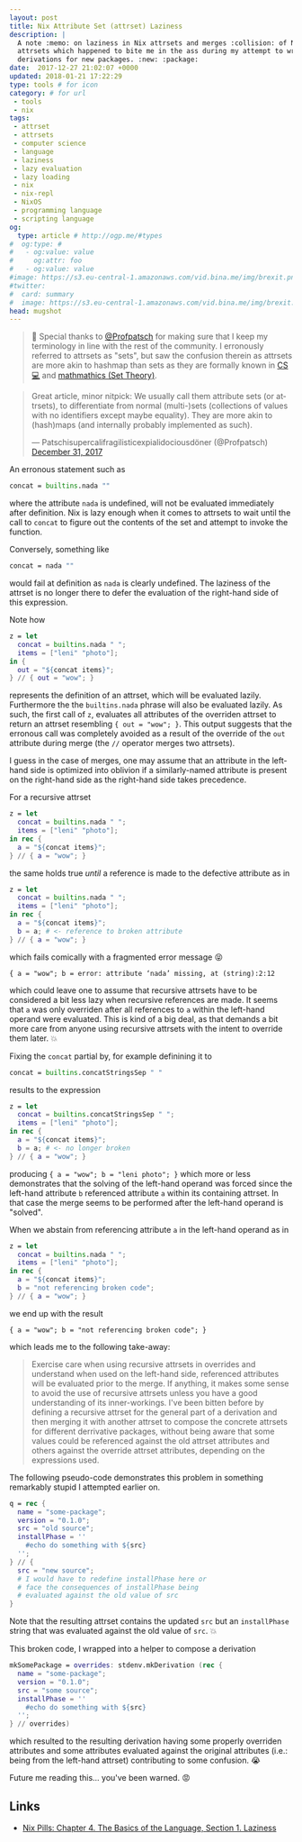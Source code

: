 ```yaml
---
layout: post
title: Nix Attribute Set (attrset) Laziness
description: |
  A note :memo: on laziness in Nix attrsets and merges :collision: of Nix
  attrsets which happened to bite me in the ass during my attempt to write a few
  derivations for new packages. :new: :package:
date:  2017-12-27 21:02:07 +0000
updated: 2018-01-21 17:22:29
type: tools # for icon
category: # for url
 - tools
 - nix
tags:
 - attrset
 - attrsets
 - computer science
 - language
 - laziness
 - lazy evaluation
 - lazy loading
 - nix
 - nix-repl
 - NixOS
 - programming language
 - scripting language
og:
  type: article # http://ogp.me/#types
#  og:type: #
#   - og:value: value
#     og:attr: foo
#   - og:value: value
#image: https://s3.eu-central-1.amazonaws.com/vid.bina.me/img/brexit.png
#twitter:
#  card: summary
#  image: https://s3.eu-central-1.amazonaws.com/vid.bina.me/img/brexit.png
head: mugshot
---
```


> :bow: Special thanks to [@Profpatsch][profpatsch] for making sure that I keep
my terminology in line with the rest of the community. I erronously referred to
attrsets as "sets", but saw the confusion therein as attrsets are more akin to
hashmap than sets as they are formally known in [CS :computer:][set-cs] and
[mathmathics (Set Theory)][set-math].

<div class="element tweet">
  <blockquote class="twitter-tweet" data-lang="en"><p lang="en" dir="ltr">Great article, minor nitpick: We usually call them attribute sets (or attrsets), to differentiate from normal (multi-)sets (collections of values with no identifiers except maybe equality). They are more akin to (hash)maps (and internally probably implemented as such).</p>&mdash; Patschisupercalifragilisticexpialidociousdöner (@Profpatsch) <a href="https://twitter.com/Profpatsch/status/947462980568059905?ref_src=twsrc%5Etfw">December 31, 2017</a></blockquote>
<script async src="https://platform.twitter.com/widgets.js" charset="utf-8"></script>

</div>
An erronous statement such as

```nix
concat = builtins.nada ""
```

where the attribute `nada` is undefined, will not be evaluated immediately
after definition. Nix is lazy enough when it comes to attrsets to wait until
the call to `concat` to figure out the contents of the set and attempt to invoke
the function.

Conversely, something like

```nix
concat = nada ""
```

would fail at definition as `nada` is clearly undefined. The laziness of the
attrset is no longer there to defer the evaluation of the right-hand side of
this expression.

Note how

```nix
z = let
  concat = builtins.nada " ";
  items = ["leni" "photo"];
in {
  out = "${concat items}";
} // { out = "wow"; }
```

represents the definition of an attrset, which will be evaluated lazily.
Furthermore the the `builtins.nada` phrase will also be evaluated lazily. As
such, the first call of `z`, evaluates all attributes of the overriden attrset
to return an attrset resembling `{ out = "wow"; }`. This output suggests that
the erronous call was completely avoided as a result of the override of the
`out` attribute during merge (the `//` operator merges two attrsets).

I guess in the case of merges, one may assume that an attribute in the
left-hand side is optimized into oblivion if a similarly-named attribute is
present on the right-hand side as the right-hand side takes precedence.

For a recursive attrset

```nix
z = let
  concat = builtins.nada " ";
  items = ["leni" "photo"];
in rec {
  a = "${concat items}";
} // { a = "wow"; }
```

the same holds true *until* a reference is made to the defective attribute as in

```nix
z = let
  concat = builtins.nada " ";
  items = ["leni" "photo"];
in rec {
  a = "${concat items}";
  b = a; # <- reference to broken attribute
} // { a = "wow"; }
```

which fails comically with a fragmented error message :stuck_out_tongue_closed_eyes:

```
{ a = "wow"; b = error: attribute ‘nada’ missing, at (string):2:12
```

which could leave one to assume that recursive attrsets have to be considered
a bit less lazy when recursive references are made. It seems that `a` was
only overriden after all references to `a` within the left-hand operand were
evaluated. This is kind of a big deal, as that demands a bit more care from
anyone using recursive attrsets with the intent to override them later. :boom:

Fixing the `concat` partial by, for example definining it to

```nix
concat = builtins.concatStringsSep " "
```

results to the expression

```nix
z = let
  concat = builtins.concatStringsSep " ";
  items = ["leni" "photo"];
in rec {
  a = "${concat items}";
  b = a; # <- no longer broken
} // { a = "wow"; }
```

producing `{ a = "wow"; b = "leni photo"; }` which more or less demonstrates
that the solving of the left-hand operand was forced since the left-hand
attribute `b` referenced attribute `a` within its containing attrset. In that
case the merge seems to be performed after the left-hand operand is "solved".


When we abstain from referencing attribute `a` in the left-hand operand as in

```nix
z = let
  concat = builtins.nada " ";
  items = ["leni" "photo"];
in rec {
  a = "${concat items}";
  b = "not referencing broken code";
} // { a = "wow"; }
```

we end up with the result

```
{ a = "wow"; b = "not referencing broken code"; }
```

which leads me to the following take-away:

> Exercise care when using recursive attrsets in overrides and understand when
used on the left-hand side, referenced attributes will be evaluated prior to the
merge.  If anything, it makes some sense to avoid the use of recursive attrsets
unless you have a good understanding of its inner-workings. I've been bitten
before by defining a recursive attrset for the general part of a derivation and
then merging it with another attrset to compose the concrete attrsets for
different derrivative packages, without being aware that some values could be
referenced against the old attrset attributes and others against the override
attrset attributes, depending on the expressions used.

The following pseudo-code demonstrates this problem in something remarkably stupid
I attempted earlier on.

```nix
q = rec {
  name = "some-package";
  version = "0.1.0";
  src = "old source";
  installPhase = ''
    #echo do something with ${src}
  '';
} // {
  src = "new source";
  # I would have to redefine installPhase here or
  # face the consequences of installPhase being
  # evaluated against the old value of src
}
```

Note that the resulting attrset contains the updated `src` but an `installPhase`
string that was evaluated against the old value of `src`. :boom:

This broken code, I wrapped into a helper to compose a derivation

```nix
mkSomePackage = overrides: stdenv.mkDerivation (rec {
  name = "some-package";
  version = "0.1.0";
  src = "some source";
  installPhase = ''
    #echo do something with ${src}
  '';
} // overrides)
```

which resulted to the resulting derivation having some properly overriden
attributes and some attributes evaluated against the original attributes
(i.e.: being from the left-hand attrset) contributing to some confusion. :sob:

Future me reading this... you've been warned. :rage:

## Links

 - [Nix Pills: Chapter 4. The Basics of the Language, Section 1. Laziness][nix-pill-basics]

[profpatsch]: http://profpatsch.de/
[set-math]: https://en.wikipedia.org/wiki/Set_(mathematics)
[set-cs]: https://en.wikipedia.org/wiki/Set_(abstract_data_type)
[nix-pill-basics]: https://nixos.org/nixos/nix-pills/basics-of-language.html#idm140737316523008
